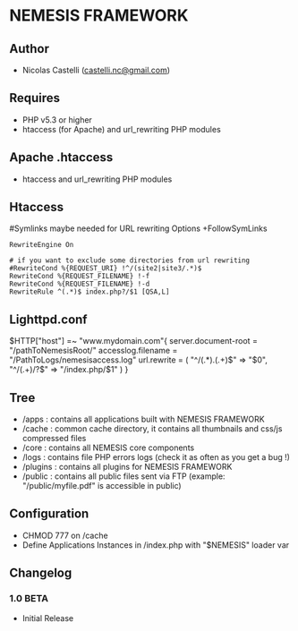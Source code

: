 NEMESIS FRAMEWORK 
=============================

Author
------------
* Nicolas Castelli (castelli.nc@gmail.com)

Requires
------------
* PHP v5.3 or higher
* htaccess (for Apache) and url_rewriting PHP modules

Apache .htaccess
------------
* htaccess and url_rewriting PHP modules

Htaccess
------------
<IfModule mod_rewrite.c>
	#Symlinks maybe needed for URL rewriting
	Options +FollowSymLinks
	
	RewriteEngine On
	
	# if you want to exclude some directories from url rewriting
	#RewriteCond %{REQUEST_URI} !^/(site2|site3/.*)$
	RewriteCond %{REQUEST_FILENAME} !-f
	RewriteCond %{REQUEST_FILENAME} !-d
	RewriteRule ^(.*)$ index.php?/$1 [QSA,L]

</IfModule>

Lighttpd.conf
------------
$HTTP["host"]  =~ "www\.mydomain\.com"{
  server.document-root = "/pathToNemesisRoot/"
  accesslog.filename   = "/PathToLogs/nemesisaccess.log"
 	url.rewrite = (
		"^/(.*)\.(.+)$" => "$0",
		"^/(.+)/?$" => "/index.php/$1"
	)
}

Tree
------------
* /apps : contains all applications built with NEMESIS FRAMEWORK
* /cache : common cache directory, it contains all thumbnails and css/js compressed files
* /core : contains all NEMESIS core components
* /logs : contains file PHP errors logs (check it as often as you get a bug !)
* /plugins : contains all plugins for NEMESIS FRAMEWORK
* /public : contains all public files sent via FTP (example: "/public/myfile.pdf" is accessible in public) 

Configuration
------------
* CHMOD 777 on /cache 
* Define Applications Instances in /index.php with "$NEMESIS" loader var


Changelog
---------

### 1.0 BETA
* Initial Release
